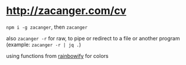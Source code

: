 # <http://zacanger.com/cv>

`npm i -g zacanger`, then `zacanger`

also `zacanger -r` for raw, to pipe or redirect to a file or another program
(example: `zacanger -r | jq .`)

using functions from [rainbowify](https://github.com/maxogden/rainbowify) for colors
